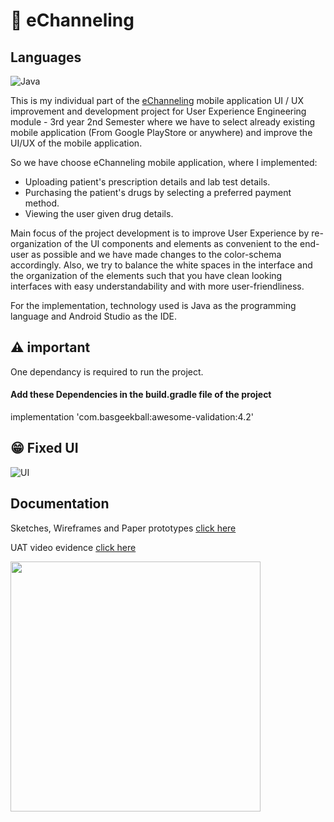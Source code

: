 # 💊 eChanneling

## Languages

![Java](https://img.shields.io/badge/Language-Java-red)

This is my individual part of the [eChanneling](https://play.google.com/store/apps/details?id=com.echannelling.mobilechannelling)  mobile application UI / UX improvement and development project for User Experience Engineering module - 3rd year 2nd Semester where we have to select already existing mobile application (From Google PlayStore or anywhere) and improve the UI/UX of the mobile application.<br> 

So we have choose eChanneling mobile application, where I implemented:<br>

- Uploading patient's prescription details and lab test details.<br>
- Purchasing the patient's drugs by selecting a preferred payment method.<br>
- Viewing the user given drug details.<br>

Main focus of the project development is to improve User Experience by re-organization of the UI components and elements as convenient to the end-user as possible and we have made changes to the color-schema accordingly. Also, we try to balance the white spaces in the interface and the organization of the elements such that you have clean looking interfaces with easy understandability and with more user-friendliness.<br>

For the implementation, technology used is Java as the programming language and Android Studio as the IDE.

## ⚠ important

One dependancy is required to run the project.

#### Add these Dependencies in the build.gradle file of the project

implementation 'com.basgeekball:awesome-validation:4.2'

## 😁 Fixed UI

![UI](https://user-images.githubusercontent.com/61576355/95424439-425f8a00-0960-11eb-9523-620ceebe8e16.png)

## Documentation

Sketches, Wireframes and Paper prototypes [click here](https://drive.google.com/file/d/10scKehO0T05BTV0K63y9wYP1yFJwkK6p/view?usp=sharing)

UAT video evidence [click here](https://drive.google.com/file/d/1-XDkpq2Ai7ynnyAfTij5xa12ya34Wot5/view?usp=sharing)

<img src="https://user-images.githubusercontent.com/61576355/95675978-9e344800-0bd8-11eb-8ab7-8de327e38589.jpg"  height="400px">


